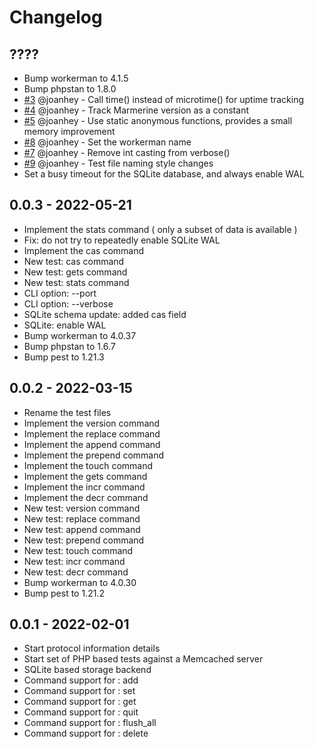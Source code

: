 # Changelog

## ????
- Bump workerman to 4.1.5
- Bump phpstan to 1.8.0
- [#3](https://github.com/josephscott/marmerine/pull/3) @joanhey - Call time() instead of microtime() for uptime tracking
- [#4](https://github.com/josephscott/marmerine/pull/4) @joanhey - Track Marmerine version as a constant
- [#5](https://github.com/josephscott/marmerine/pull/5) @joanhey - Use static anonymous functions, provides a small memory improvement
- [#8](https://github.com/josephscott/marmerine/pull/8) @joanhey - Set the workerman name
- [#7](https://github.com/josephscott/marmerine/pull/7) @joanhey - Remove int casting from verbose()
- [#9](https://github.com/josephscott/marmerine/pull/9) @joanhey - Test file naming style changes
- Set a busy timeout for the SQLite database, and always enable WAL


## 0.0.3 - 2022-05-21
- Implement the stats command ( only a subset of data is available )
- Fix: do not try to repeatedly enable SQLite WAL
- Implement the cas command
- New test: cas command
- New test: gets command
- New test: stats command
- CLI option: --port
- CLI option: --verbose
- SQLite schema update: added cas field
- SQLite: enable WAL
- Bump workerman to 4.0.37
- Bump phpstan to 1.6.7
- Bump pest to 1.21.3


## 0.0.2 - 2022-03-15
- Rename the test files
- Implement the version command
- Implement the replace command
- Implement the append command
- Implement the prepend command
- Implement the touch command
- Implement the gets command
- Implement the incr command
- Implement the decr command
- New test: version command
- New test: replace command
- New test: append command
- New test: prepend command
- New test: touch command
- New test: incr command
- New test: decr command
- Bump workerman to 4.0.30
- Bump pest to 1.21.2


## 0.0.1 - 2022-02-01
- Start protocol information details
- Start set of PHP based tests against a Memcached server
- SQLite based storage backend
- Command support for : add
- Command support for : set
- Command support for : get
- Command support for : quit
- Command support for : flush_all
- Command support for : delete
